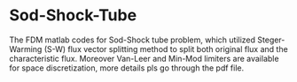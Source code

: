 # Sod-Shock-Tube
The FDM matlab codes for Sod-Shock tube problem, which utilized Steger-Warming (S-W) flux vector splitting method to split both original flux and the characteristic flux. Moreover Van-Leer and Min-Mod limiters are available for space discretization, more details pls go through the pdf file.
